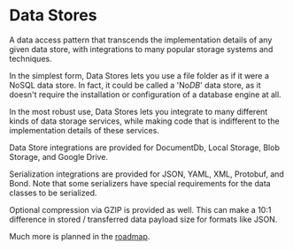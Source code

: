 # Data Stores

A data access pattern that transcends the implementation details of any given data store, with integrations to many popular storage systems and techniques.

In the simplest form, Data Stores lets you use a file folder as if it were a NoSQL data store. In fact, it could be called a 'No*DB*' data store, as it doesn't require the installation or configuration of a database engine at all.

In the most robust use, Data Stores lets you integrate to many different kinds of data storage services, while making code that is indifferent to the implementation details of these services.

Data Store integrations are provided for DocumentDb, Local Storage, Blob Storage, and Google Drive.

Serialization integrations are provided for JSON, YAML, XML, Protobuf, and Bond. Note that some serializers have special requirements for the data classes to be serialized.

Optional compression via GZIP is provided as well. This can make a 10:1 difference in stored / transferred data payload size for formats like JSON.

Much more is planned in the [roadmap](roadmap.md).